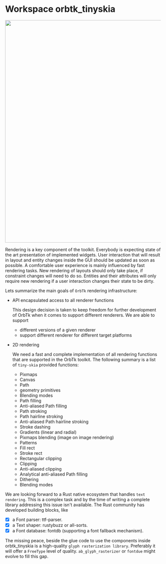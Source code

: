 # Workspace orbtk_tinyskia

[<img src="img/orbskia.svg" width="720"/>](img/orbskia.svg)

Rendering is a key component of the toolkit. Everybody is expecting state
of the art presentation of implemented widgets. User interaction that will
result in layout and entity changes inside the GUI should be updated as
soon as possible. A comfortable user experience is mainly influenced by
fast rendering tasks. New rendering of layouts should only take place, if
constraint changes will need to do so. Entities and their attributes will
only require new rendering if a user interaction changes their state
to be dirty.

Lets summarize the main goals of `OrbTk` rendering infrastructure:

* API encapsulated access to all renderer functions

  This design decision is taken to keep freedom for further development of
  OrbTk when it comes to support different renderers. We are able to support

	* different versions of a given renderer
	* support different renderer for different target platforms

* 2D rendering

  We need a fast and complete implementation of all rendering
  functions that are supported in the OrbTk toolkit. The following
  summary is a list of `tiny-skia` provided functions:

  * Pixmaps
  * Canvas
  * Path
  * geometry primitives
  * Blending modes
  * Path filling
  * Anti-aliased Path filling
  * Path stroking
  * Path hairline stroking
  * Anti-aliased Path hairline stroking
  * Stroke dashing
  * Gradients (linear and radial)
  * Pixmaps blending (image on image rendering)
  * Patterns
  * Fill rect
  * Stroke rect
  * Rectangular clipping
  * Clipping
  * Anti-aliased clipping
  * Analytical anti-aliased Path filling
  * Dithering
  * Blending modes

We are looking forward to a Rust native ecosystem that handles `text
rendering`. This is a complex task and by the time of writing a
complete library addressing this issue isn't available.
The Rust community has developed building blocks, like

* [X] a Font parser: ttf-parser.
* [X] a Text shaper: rustybuzz or all-sorts.
* [X] a Font database: fontdb (supporting a font fallback mechanism).

The missing peace, beside the glue code to use the components inside
orbtk_tinyskia is a high-quality `glyph rasterization
library`. Preferably it will offer a `FreeType` level of
quality. `ab_glyph_rasterizer` or `fontdue` might evolve to fill this
gap.
